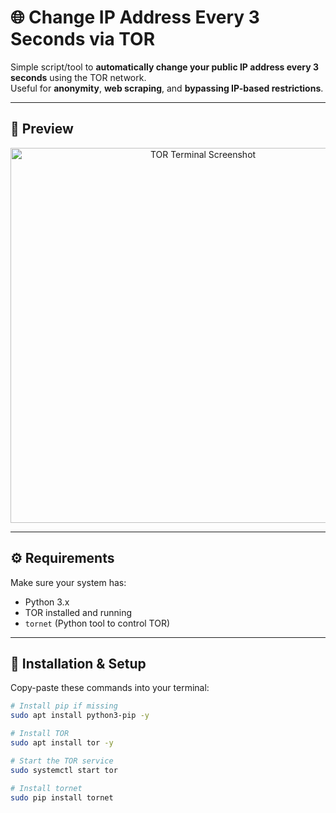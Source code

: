 # 🌐 Change IP Address Every 3 Seconds via TOR

Simple script/tool to **automatically change your public IP address every 3 seconds** using the TOR network.  
Useful for **anonymity**, **web scraping**, and **bypassing IP-based restrictions**.

---

## 📸 Preview

<p align="center">
  <img src="https://github.com/user-attachments/assets/60b937f1-86e0-408c-bedb-0c96e4f1bfac" alt="TOR Terminal Screenshot" width="600"/>
</p>

---

## ⚙️ Requirements

Make sure your system has:

- Python 3.x
- TOR installed and running
- `tornet` (Python tool to control TOR)

---

## 🧪 Installation & Setup

Copy-paste these commands into your terminal:

```bash
# Install pip if missing
sudo apt install python3-pip -y

# Install TOR
sudo apt install tor -y

# Start the TOR service
sudo systemctl start tor

# Install tornet
sudo pip install tornet
